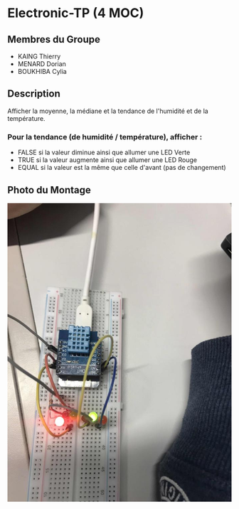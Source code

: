 # Electronic-TP (4 MOC)

## Membres du Groupe
- KAING Thierry
- MENARD Dorian
- BOUKHIBA Cylia

## Description
Afficher la moyenne, la médiane et la tendance de l'humidité et de la température.
### Pour la tendance (de humidité / température), afficher :
- FALSE si la valeur diminue ainsi que allumer une LED Verte
- TRUE si la valeur augmente ainsi que allumer une LED Rouge
- EQUAL si la valeur est la même que celle d'avant (pas de changement)

## Photo du Montage
![alt text](https://raw.githubusercontent.com/tkaing/Electronic-TP/master/image0.jpg)
